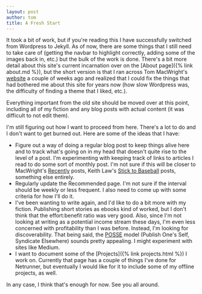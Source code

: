 ```yaml
---
layout: post
author: tom
title: A Fresh Start
---
```

It took a bit of work, but if you're reading this I have successfully switched from Wordpress to Jekyll. As of now, there are some things that I still need to take care of (getting the navbar to highlight correctly, adding some of the images back in, etc.) but the bulk of the work is done. There's a bit more detail about this site's current incarnation over on the [About page]({% link about.md %}), but the short version is that I ran across Tom MacWright's [website](https://macwright.org) a couple of weeks ago and realized that I could fix the things that had bothered me about this site for years now (how slow Wordpress was, the difficulty of finding a theme that I liked, etc.).

Everything important from the old site should be moved over at this point, including all of my fiction and any blog posts with actual content (it was difficult to not edit them).

I'm still figuring out how I want to proceed from here. There's a lot to do and I don't want to get burned out. Here are some of the ideas that I have:
- Figure out a way of doing a regular blog post to keep things alive here and to track what's going on in my head that doesn't quite rise to the level of a post. I'm experimenting with keeping track of links to articles I read to do some sort of monthly post. I'm not sure if this will be closer to MacWright's [Recently](https://macwright.org/2020/05/01/recently.html) posts, Keith Law's [Stick to Baseball](http://meadowparty.com/blog/2020/05/23/stick-to-baseball-5-23-20/) posts, something else entirely.
- Regularly update the Recommended page. I'm not sure if the interval should be weekly or less frequent. I also need to come up with some criteria for how I'll do it.
- I've been wanting to write again, and I'd like to do a bit more with my fiction. Publishing short stories as ebooks kind of worked, but I don't think that the effort:benefit ratio was very good. Also, since I'm not looking at writing as a potential income stream these days, I'm even less concerned with profitability than I was before. Instead, I'm looking for discoverability. That being said, the [POSSE](https://indieweb.org/POSSE) model (Publish One's Self, Syndicate Elsewhere) sounds pretty appealing. I might experiment with sites like Medium.
- I want to document some of the [Projects]({% link projects.html %}) I work on. Currently that page has a couple of things I've done for Netrunner, but eventually I would like for it to include some of my offline projects, as well.

In any case, I think that's enough for now. See you all around.
